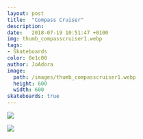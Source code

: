 ```yaml
---
layout: post
title:  "Compass Cruiser"
description: 
date:   2018-07-19 10:51:47 +0100
img: thumb_compasscruiser1.webp
tags: 
- Skateboards
color: 8e1c00
author: JoAdora
image:
  path: /images/thumb_compasscruiser1.webp
  height: 600
  width: 600
skateboards: true
---
```


![]({{site.baseurl}}/images/compasscruiser1.webp)

![]({{site.baseurl}}/images/flipbook-gallery-10.webp)